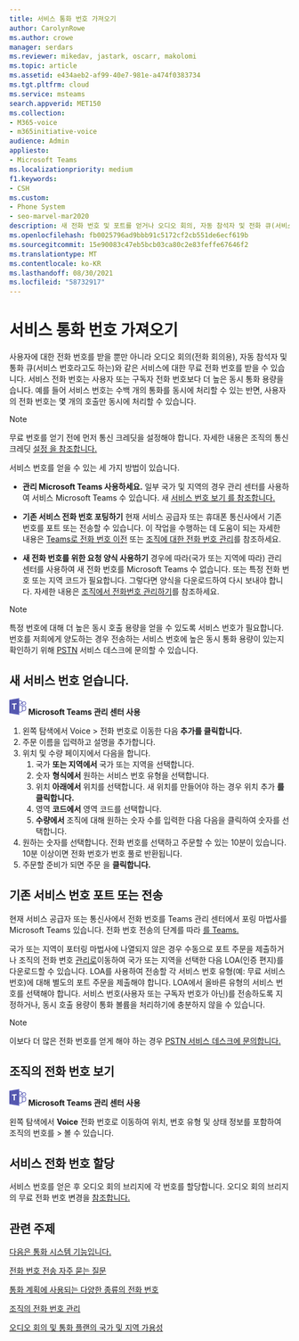 ```yaml
---
title: 서비스 통화 번호 가져오기
author: CarolynRowe
ms.author: crowe
manager: serdars
ms.reviewer: mikedav, jastark, oscarr, makolomi
ms.topic: article
ms.assetid: e434aeb2-af99-40e7-981e-a474f0383734
ms.tgt.pltfrm: cloud
ms.service: msteams
search.appverid: MET150
ms.collection:
- M365-voice
- m365initiative-voice
audience: Admin
appliesto:
- Microsoft Teams
ms.localizationpriority: medium
f1.keywords:
- CSH
ms.custom:
- Phone System
- seo-marvel-mar2020
description: 새 전화 번호 및 포트를 얻거나 오디오 회의, 자동 참석자 및 전화 큐(서비스 번호)에 대한 기존 번호를 전송하는 방법을 Teams.
ms.openlocfilehash: fb0025796ad9bbb91c5172cf2cb551de6ecf619b
ms.sourcegitcommit: 15e90083c47eb5bcb03ca80c2e83feffe67646f2
ms.translationtype: MT
ms.contentlocale: ko-KR
ms.lasthandoff: 08/30/2021
ms.locfileid: "58732917"
---
```

# <a name="getting-service-phone-numbers"></a>서비스 통화 번호 가져오기

사용자에 [](./getting-phone-numbers-for-your-users.md)대한 전화 번호를 받을 뿐만 아니라 오디오 회의(전화 회의용), 자동 참석자 및 통화 큐(서비스 번호라고도 하는)와 같은 서비스에 대한 무료 전화 번호를 받을 수 있습니다. 서비스 전화 번호는 사용자 또는 구독자 전화 번호보다 더 높은 동시 통화 용량을 습니다. 예를 들어 서비스 번호는 수백 개의 통화를 동시에 처리할 수 있는 반면, 사용자의 전화 번호는 몇 개의 호출만 동시에 처리할 수 있습니다.
  
> [!NOTE]
> 무료 번호를 얻기 전에 먼저 통신 크레딧을 설정해야 합니다. 자세한 내용은 조직의 통신 크레딧 [설정 을 참조합니다.](./set-up-communications-credits-for-your-organization.md)
  
서비스 번호를 얻을 수 있는 세 가지 방법이 있습니다.
  
- **관리 Microsoft Teams 사용하세요.** 일부 국가 및 지역의 경우 관리 센터를 사용하여 서비스 Microsoft Teams 수 있습니다. 새 [서비스 번호 보기 를 참조합니다.](#get-new-service-numbers)

- **기존 서비스 전화 번호 포팅하기** 현재 서비스 공급자 또는 휴대폰 통신사에서 기존 번호를 포트 또는 전송할 수 있습니다. 이 작업을 수행하는 데 도움이 되는 자세한 내용은 [Teams로 전화 번호 이전](./phone-number-calling-plans/transfer-phone-numbers-to-teams.md) 또는 [조직에 대한 전화 번호 관리](/microsoftteams/manage-phone-numbers-for-your-organization)를 참조하세요.  
  
- **새 전화 번호를 위한 요청 양식 사용하기** 경우에 따라(국가 또는 지역에 따라) 관리 센터를 사용하여 새 전화 번호를 Microsoft Teams 수 없습니다. 또는 특정 전화 번호 또는 지역 코드가 필요합니다. 그렇다면 양식을 다운로드하여 다시 보내야 합니다. 자세한 내용은 [조직에서 전화번호 관리하기](/microsoftteams/manage-phone-numbers-for-your-organization)를 참조하세요.
  
> [!NOTE]
> 특정 번호에 대해 더 높은 동시 호출 용량을 얻을 수 있도록 서비스 번호가 필요합니다. 번호를 저희에게 양도하는 경우 전송하는 서비스 번호에 높은 동시 통화 용량이 있는지 확인하기 위해 [PSTN](manage-phone-numbers-for-your-organization/contact-pstn-service-desk.md) 서비스 데스크에 문의할 수 있습니다.
  
## <a name="get-new-service-numbers"></a>새 서비스 번호 얻습니다.

![로고가 Microsoft Teams 아이콘입니다.](media/teams-logo-30x30.png) **Microsoft Teams 관리 센터 사용**

1. 왼쪽 탐색에서 Voice   >  전화 번호로 이동한 다음 **추가를 클릭합니다.**
2. 주문 이름을 입력하고 설명을 추가합니다.
3. 위치 및 수량 페이지에서 다음을 합니다.
    1. 국가 **또는 지역에서** 국가 또는 지역을 선택합니다.
    1. 숫자 **형식에서** 원하는 서비스 번호 유형을 선택합니다.
    1. 위치 **아래에서** 위치를 선택합니다. 새 위치를 만들어야 하는 경우 위치 추가 **를 클릭합니다.**
    1. 영역 **코드에서** 영역 코드를 선택합니다. 
    2. **수량에서** 조직에 대해 원하는 숫자 수를 입력한  다음 다음을 클릭하여 숫자를 선택합니다.
4. 원하는 숫자를 선택합니다. 전화 번호를 선택하고 주문할 수 있는 10분이 있습니다. 10분 이상이면 전화 번호가 번호 풀로 반환됩니다.
5. 주문할 준비가 되면 주문 을 **클릭합니다.**

## <a name="port-or-transfer-existing-service-numbers"></a>기존 서비스 번호 포트 또는 전송

현재 서비스 공급자 또는 통신사에서 전화 번호를 Teams 관리 센터에서 포링 마법사를 Microsoft Teams 있습니다. 전화 번호 전송의 단계를 따라 [를 Teams.](./phone-number-calling-plans/transfer-phone-numbers-to-teams.md)

국가 또는 지역이 포터링 마법사에 나열되지 [](phone-number-calling-plans/manually-submit-port-order.md) 않은 경우 수동으로 포트 주문을 제출하거나 조직의 전화 번호 [관리로](manage-phone-numbers-for-your-organization/manage-phone-numbers-for-your-organization.md)이동하여 국가 또는 지역을 선택한 다음 LOA(인증 편지)를 다운로드할 수 있습니다. LOA를 사용하여 전송할 각 서비스 번호 유형(예: 무료 서비스 번호)에 대해 별도의 포트 주문을 제출해야 합니다. LOA에서 올바른 유형의 서비스 번호를 선택해야 합니다. 서비스 번호(사용자 또는 구독자 번호가 아닌)를 전송하도록 지정하거나, 동시 호출 용량이 통화 볼륨을 처리하기에 충분하지 않을 수 있습니다.  

> [!NOTE]
> 이보다 더 많은 전화 번호를 얻게 해야 하는 경우 [PSTN 서비스 데스크에 문의합니다.](manage-phone-numbers-for-your-organization/contact-pstn-service-desk.md)

## <a name="view-the-phone-numbers-for-your-organization"></a>조직의 전화 번호 보기

![로고가 Microsoft Teams 아이콘입니다.](media/teams-logo-30x30.png) **Microsoft Teams 관리 센터 사용** 

왼쪽 탐색에서 **Voice** 전화 번호로 이동하여 위치, 번호 유형 및 상태 정보를 포함하여 조직의 번호를  >   볼 수 있습니다.

## <a name="assign-service-phone-numbers"></a>서비스 전화 번호 할당

서비스 번호를 얻은 후 오디오 회의 브리지에 각 번호를 할당합니다. 오디오 회의 브리지의 무료 전화 번호 변경을 [참조합니다.](./change-the-phone-numbers-on-your-audio-conferencing-bridge.md)

## <a name="related-topics"></a>관련 주제

[다음은 통화 시스템 기능입니다.](./here-s-what-you-get-with-phone-system.md)

[전화 번호 전송 자주 묻는 질문](./phone-number-calling-plans/port-order-overview.md)

[통화 계획에 사용되는 다양한 종류의 전화 번호](./different-kinds-of-phone-numbers-used-for-calling-plans.md)

[조직의 전화 번호 관리](/microsoftteams/manage-phone-numbers-for-your-organization)

[오디오 회의 및 통화 플랜의 국가 및 지역 가용성](./country-and-region-availability-for-audio-conferencing-and-calling-plans/country-and-region-availability-for-audio-conferencing-and-calling-plans.md)